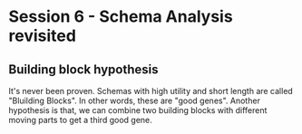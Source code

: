 # Session 6 - Schema Analysis revisited
## Building block hypothesis
It's never been proven. Schemas with high utility and short length are called "Bluilding Blocks". In other words, these are "good genes". Another hypothesis is that, we can combine two building blocks with different moving parts to get a third good gene. 
